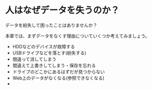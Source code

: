 # 人はなぜデータを失うのか？

データを紛失して困ったことはありませんか？

本章では、まずデータをなくす理由についていくつか考えてみましょう。

* HDDなどのデバイスが故障する
* USBドライブなどを落とす(紛失する)
* 間違って消してしまう
* 間違えて上書きしてしまう・保存を忘れる
* ドライブのどこかにあるはずだが見つからない
* Web上のデータがなくなる(参照できなくなる)
* 